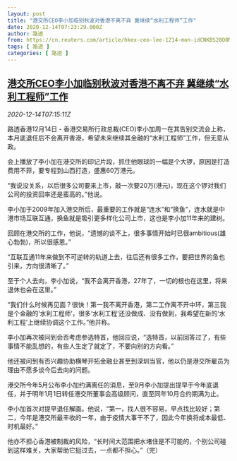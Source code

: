 ```yaml
---
layout: post
title: "港交所CEO李小加临别秋波对香港不离不弃 冀继续“水利工程师”工作"
date: 2020-12-14T07:23:29.000Z
author: 路透
from: https://cn.reuters.com/article/hkex-ceo-lee-1214-mon-idCNKBS28O0MA
tags: [ 路透 ]
categories: [ 路透 ]
---
```

<!--1607930609000-->
[港交所CEO李小加临别秋波对香港不离不弃 冀继续“水利工程师”工作](https://cn.reuters.com/article/hkex-ceo-lee-1214-mon-idCNKBS28O0MA)
------

<div>
<div><i>2020-12-14T07:15:11Z</i></div><p>路透香港12月14日 - 香港交易所行政总裁(CEO)李小加周一在其告别交流会上称，本月底退任后不会离开香港，希望未来继续其金融的“水利工程师”工作，但无意从政。</p><p>会上播放了李小加在港交所的印记片段，抓住他眼球的一幅是个大锣，原因是打造费用不菲，要专程到山西打造，盛惠60万港元。</p><p>“我说没关系，以后很多公司要来上市，敲一次要20万(港元)，现在这个锣对我们公司的投资回率还是蛮高的。”他说。</p><p>李小加于2009年加入港交所后，最重要的工作就是“连水”和“换鱼”，连水就是中港市场互联互通，换鱼就是吸引更多样化公司上市，这也是李小加11年来的建树。</p><p>回顾在港交所的工作，他说，“遗憾的谈不上，很多事情开始时已很ambitious(雄心勃勃)，所以很感恩。”</p><p>“互联互通11年来做到不可逆转的轨道上去，往后还有很多工作，要把世界的鱼也引来，方向很清晰了。”</p><p>至于个人去向，李小加说，“我不会离开香港，27年了，一切的根也在这里，将来退休也会在这里。”</p><p>“我们什么时候再见面？很快！第一我不离开香港，第二工作离不开中环，第三我是个金融的‘水利工程师’，很多‘水利工程’还没做成、没有做到，我希望在新的‘水利工程’上继续协调这个工作。”他并称。</p><p>李小加再次被问到会否考虑参选特首，他回应说，“选特首，以前回答过了，有些事情不能乱想的，有些人生定了就定了，不要向别的方向看。”</p><p>他还被问到有否兴趣协助横琴开拓金融业甚至到深圳当官，他以仍是港交所雇员为理由不愿多谈今后去向的问题。</p><p>港交所今年5月公布李小加约满离任的消息，至9月李小加提出提早于今年底退任，并于明年1月1日转任港交所董事会高级顾问，直至同年10月合约期满为止。</p><p>李小加首次对提早退任解画。他说，“第一，找人很不容易，早点找比较好；第二，今年是港交所最丰收的一年，由于疫情大事干不了，因此今年换将成本最低、时机最好。”</p><p>他亦不担心香港被制裁的风险，“长时间大范围把水堵住是不可能的，个别公司碰到这样难关，大家帮助它挺过去，一点都不担心。”（完）</p>
</div>
